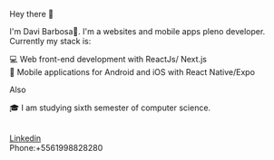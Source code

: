 Hey there 👋

I'm Davi Barbosa🚀. I'm a websites and mobile apps pleno developer. Currently my stack is:

💻 Web front-end development with ReactJs/ Next.js<br/>
📱 Mobile applications for Android and iOS with React Native/Expo<br/>

Also

                                                   
🎓 I am studying sixth semester of computer science.<br/>

 <br/><a href="https://www.linkedin.com/in/davi-barbosa-da-silva/">Linkedin</a>
 <br/>Phone:+5561998828280

